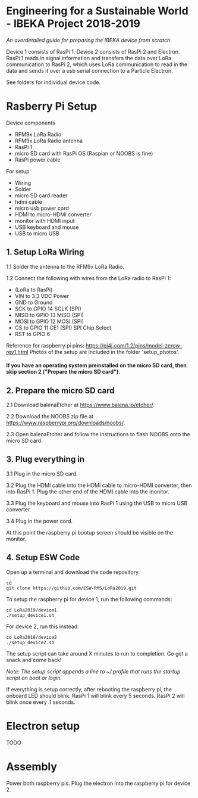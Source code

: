 # Engineering for a Sustainable World - IBEKA Project 2018-2019

*An overdetailed guide for preparing the IBEKA device from scratch*

Device 1 consists of RasPi 1. Device 2 consists of RasPi 2 and Electron. RasPi 1 reads in signal information and transfers the data over LoRa communication to RasPi 2, which uses LoRa communication to read in the data and sends it over a usb serial connection to a Particle Electron. 

See folders for individual device code. 

# Rasberry Pi Setup

Device components
- RFM9x LoRa Radio 
- RFM9x LoRa Radio antenna
- RasPi 1
- micro SD card with RasPi OS (Raspian or NOOBS is fine) 
- RasPi power cable

For setup
- Wiring
- Solder
- micro SD card reader 
- hdmi cable
- micro usb power cord 
- HDMI to micro-HDMI converter 
- monitor with HDMI input
- USB keyboard and mouse 
- USB to micro USB

## 1. Setup LoRa Wiring

1.1 Solder the antenna to the RFM9x LoRa Radio. 

1.2 Connect the following with wires from the LoRa radio to RasPi 1: 
- (LoRa to RasPi)
- VIN to 3.3 VDC Power
- GND to Ground
- SCK to GPIO 14 SCLK (SPI)
- MISO to GPIO 13 MISO (SPI)
- MOSI to GPIO 12 MOSI (SPI)
- CS to GPIO 11 CE1 (SPI) SPI Chip Select
- RST to GPIO 6

Reference for raspberry pi pins: https://pi4j.com/1.2/pins/model-zerow-rev1.html
Photos of the setup are included in the folder 'setup_photos'. 

#### If you have an operating system preinstalled on the micro SD card, then skip section 2 ("Prepare the micro SD card"). 

## 2. Prepare the micro SD card 

2.1 Download balenaEtcher at https://www.balena.io/etcher/. 

2.2 Download the NOOBS zip file at https://www.raspberrypi.org/downloads/noobs/. 

2.3 Open balenaEtcher and follow the instructions to flash NOOBS onto the micro SD card. 

## 3. Plug everything in

3.1 Plug in the micro SD card. 

3.2 Plug the HDMI cable into the HDMI cable to micro-HDMI converter, then into RasPi 1. Plug the other end of the HDMI cable into the monitor. 

3.3 Plug the keyboard and mouse into RasPi 1 using the USB to micro USB converter. 

3.4 Plug in the power cord. 

At this point the raspberry pi bootup screen should be visible on the monitor. 

## 4. Setup ESW Code

Open up a terminal and download the code repository. 

```
cd
git clone https://github.com/ESW-RMS/LoRa2019.git
``` 

To setup the raspberry pi for device 1, run the following commands: 

```
cd LoRa2019/device1
./setup_device1.sh
```

For device 2, run this instead: 

```
cd LoRa2019/device2
./setup_device2.sh
```

The setup script can take around X minutes to run to completion. Go get a snack and come back! 

*Note: The setup script appends a line to ~/.profile that runs the startup script on boot or login.*

If everything is setup correctly, after rebooting the raspberry pi, the onboard LED should blink. RasPi 1 will blink every 5 seconds. RasPi 2 will blink once every .1 seconds. 

# Electron setup 

TODO

# Assembly 

Power both raspberry pis. Plug the electron into the raspberry pi for device 2. 
